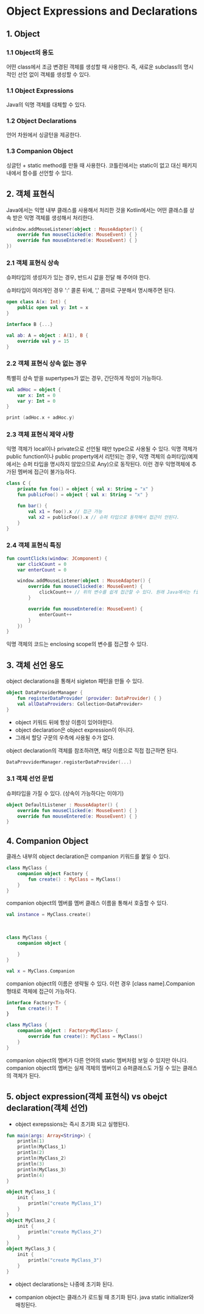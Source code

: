 # Object Expressions and Declarations

## 1. Object
   
### 1.1 Object의 용도

어떤 class에서 조금 변경된 객체를 생성할 때 사용한다. 즉, 새로운 subclass의 명시적인 선언 없이 객체를 생성할 수 있다.

### 1.1 Object Expressions

Java의 익명 객체를 대체할 수 있다.

### 1.2 Object Declarations

언어 차원에서 싱글턴을 제공한다.

### 1.3 Companion Object

싱글턴 + static method를 만들 때 사용한다. 코틀린에서는 static이 없고 대신 패키지 내에서 함수를 선언할 수 있다.

## 2. 객체 표현식

Java에서는 익명 내부 클래스를 사용해서 처리한 것을 Kotlin에서는 어떤 클래스를 상속 받은 익명 객체를 생성해서 처리한다.

```kotlin
widndow.addMouseListener(object : MouseAdapter() {
    override fun mouseClicked(e: MouseEvent) { }
    override fun mouseEntered(e: MouseEvent) { }
})
```

### 2.1 객체 표현식 상속

슈퍼타입의 생성자가 있는 경우, 반드시 값을 전달 해 주어야 한다.

슈퍼타입이 여러개인 경우 ':' 콜론 뒤에, ',' 콤마로 구분해서 명시해주면 된다.

```kotlin
open class A(x: Int) {
    public open val y: Int = x
}

interface B {...}

val ab: A = object : A(1), B {
    override val y = 15
}
```

### 2.2 객체 표현식 상속 없는 경우

특별히 상속 받을 supertypes가 없는 경우, 간단하게 작성이 가능하다.

```kotlin
val adHoc = object {
    var x: Int = 0
    var y: Int = 0
}

print (adHoc.x + adHoc.y)
```

### 2.3 객체 표현식 제약 사항

익명 객체가 local이나 private으로 선언될 때만 type으로 사용될 수 있다. 익명 객체가 public function이나 public property에서 리턴되는 경우, 익명 객체의 슈퍼타입(예제에서는 슈퍼 타입을 명시하지 않았으므로 Any)으로 동작된다. 이런 경우 익명객체에 추가된 멤버에 접근이 불가능하다.

```kotlin
class C {
    private fun foo() = object { val x: String = "x" }
    fun publicFoo() = object { val x: String = "x" }

    fun bar() {
        val x1 = foo().x // 접근 가능
        val x2 = publicFoo().x // 슈퍼 타입으로 동작해서 접근이 안된다.
    }
}
```

### 2.4 객체 표현식 특징

```kotlin
fun countClicks(window: JComponent) {
    var clickCount = 0
    var enterCount = 0

    window.addMouseListener(object : MouseAdapter() {
        override fun mouseClicked(e: MouseEvent) {
            clickCount++ // 위의 변수를 쉽게 접근할 수 있다. 원래 Java에서는 final이어야지만 접근할 수 있다.
        }

        override fun mouseEntered(e: MouseEvent) {
            enterCount++
        }
    })
}
```

익명 객체의 코드는 enclosing scope의 변수를 접근할 수 있다. 

## 3. 객체 선언 용도

object declarations을 통해서 sigleton 패턴을 만들 수 있다.

```kotlin
object DataProviderManager {
    fun registerDataProvider (provider: DataProvider) { }
    val allDataProviders: Collection<DataProvider>
}
```

- object 키워드 뒤에 항상 이름이 있어야한다.
- object declaration은 object expression이 아니다.
- 그래서 할당 구문의 우측에 사용될 수가 없다.

object declaration의 객체를 참조하려면, 해당 이름으로 직접 접근하면 된다.

```kotlin
DataProvviderManager.registerDataProvider(...)
```

### 3.1 객체 선언 문법

슈퍼타입을 가질 수 있다. (상속이 가능하다는 이야기)

```kotlin
object DefaultListener : MouseAdapter() {
    override fun mouseClicked(e: MouseEvent) { }
    override fun mouseEntered(e: MouseEvent) { }
}
```

## 4. Companion Object

클래스 내부의 object declaration은 companion 키워드를 붙일 수 있다.

```kotlin
class MyClass {
    companion object Factory {
        fun create() : MyClass = MyClass()
    }
}
```

companion object의 멤버를 멤버 클래스 이름을 통해서 호출할 수 있다.

```kotlin
val instance = MyClass.create()
```

<br>

```kotlin
class MyClass {
    companion object {

    }
}

val x = MyClass.Companion
```

companion object의 이름은 생략될 수 있다. 이런 경우 [class name].Companion 형태로 객체에 접근이 가능하다.


```kotlin
interface Factory<T> {
    fun create(): T
}

class MyClass {
    companion object : Factory<MyClass> {
        override fun create(): MyClass = MyClass()
    }
}
```

companion object의 멤버가 다른 언어의 static 멤버처럼 보일 수 있지만 아니다. companion object의 멤버는 실제 객체의 멤버이고 슈퍼클래스도 가질 수 있는 클래스의 객체가 된다.

## 5. object expression(객체 표현식) vs obejct declaration(객체 선언)

- object exrepssions는 즉시 초기화 되고 실행된다.


```kotlin
fun main(args: Array<String>) {
    println(1)
    println(MyClass_1)
    println(2)
    println(MyClass_2)
    println(3)
    println(MyClass_3)
    println(4)
}

object MyClass_1 {
    init {
        println("create MyClass_1")
    }
}
object MyClass_2 {
    init {
        println("create MyClass_2")
    }
}
object MyClass_3 {
    init {
        println("create MyClass_3")
    }
}
```

- object declarations는 나중에 초기화 된다.

- companion object는 클래스가 로드될 때 초기화 된다. java static initializer와 매칭된다.